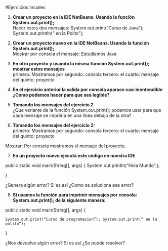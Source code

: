 #Ejercicios Inciales

1. **Crear un proyecto en la IDE NetBeans. Usando la función System.out.print();** <br>
Hacer estos dos mensajes:
System.out.print(“Curso de Java”);
System.out.println(“ en la Polito”);

2. **Crear un proyecto nuevo en la IDE NetBeans. Usando la función System.out.print();** <br>
Mostrar por consola el mensaje: Estudiamos Java

3. **En otro proyecto y usando la misma función System.out.print(); mostrar estos mensajes** <br>
primero: Mostramos por
segundo: consola
tercero: el
cuarto: mensaje del
quinto: proyecto

4. **En el ejercicio anterior la salida por consola aparace casi inentendible ¿Como podemos hacer para que sea legible?** <br>

5. **Tomando los mensajes del ejercicio 2**<br>
¿Que variante de la función System.out.print();  podemos usar para que cada mensaje se imprima en una línea debajo de la otra?

6. **Tomando los mensajes del ejercicio 2:** <br>
primero: Mostramos por
segundo: consola
tercero: el
cuarto: mensaje del
quinto: proyecto

Mostrar: Por consola mostramos el mensaje del proyecto.

7. **En un proyecto nuevo ejecutá este código en nuestra IDE** <br>

public static void main(String[], args) {
	System.out.println(“Hola Mundo”;);

}

¿Genera algún error? Si es así ¿Como se soluciona ese error?

8. **Si usamos la función para imprimir mensajes por consola: System.out.print(); de la siguiente manera:** <br>

public static void main(String[], args) {

	System.out.print(“Curso de programacion”); System.out.print(“ en la polito”);

}

¿Nos devuelve algún error? Si es así ¿Se puede resolver?
